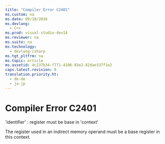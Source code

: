 ```yaml
---
title: "Compiler Error C2401"
ms.custom: na
ms.date: 09/18/2016
ms.devlang: 
  - C++
ms.prod: visual-studio-dev14
ms.reviewer: na
ms.suite: na
ms.technology: 
  - devlang-csharp
ms.tgt_pltfrm: na
ms.topic: article
ms.assetid: 4c237b34-f771-4106-93e2-82dae337f1e2
caps.latest.revision: 8
translation.priority.ht: 
  - de-de
  - ja-jp
---
```

# Compiler Error C2401
'identifier' : register must be base in 'context'  
  
 The register used in an indirect memory operand must be a base register in this context.